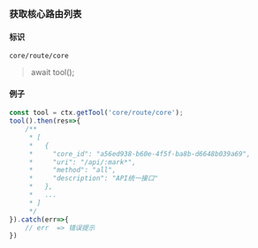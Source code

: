 
### 获取核心路由列表

#### 标识

`core/route/core`

> await tool();

#### 例子

```javascript
const tool = ctx.getTool('core/route/core');
tool().then(res=>{
	/**
	 * [
	 *   {
	 *     "core_id": "a56ed938-b60e-4f5f-ba8b-d6648b039a69",
	 *     "uri": "/api/:mark*",
	 *     "method": "all",
	 *     "description": "API统一接口"
	 *   },
	 *   ...
	 * ]
	 */
}).catch(err=>{
	// err  => 错误提示
})
```